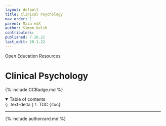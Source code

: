 ```yaml
---
layout: default
title: Clinical Psychology
nav_order: 1
parent: Maia edX
author: Simon Kelch
contributors: 
published: 7.10.21
last_edit: 29.1.22
---
```

Open Education Resources
# Clinical Psychology
{% include CCBadge.md %}

<details open markdown="block">
  <summary>
    Table of contents
  </summary>
  {: .text-delta }
1. TOC
{:toc}
</details>

---


{% include authorcard.md %}